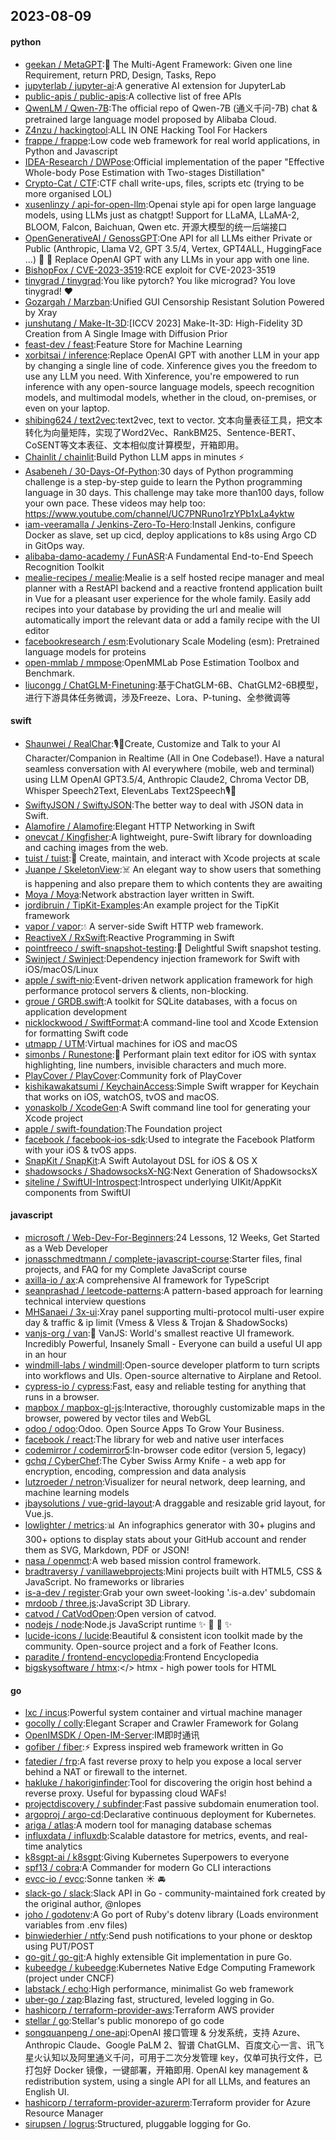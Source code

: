 ## 2023-08-09

#### python
* [geekan / MetaGPT](https://github.com/geekan/MetaGPT):🌟
The Multi-Agent Framework: Given one line Requirement, return PRD, Design, Tasks, Repo
* [jupyterlab / jupyter-ai](https://github.com/jupyterlab/jupyter-ai):A generative AI extension for JupyterLab
* [public-apis / public-apis](https://github.com/public-apis/public-apis):A collective list of free APIs
* [QwenLM / Qwen-7B](https://github.com/QwenLM/Qwen-7B):The official repo of Qwen-7B (通义千问-7B) chat & pretrained large language model proposed by Alibaba Cloud.
* [Z4nzu / hackingtool](https://github.com/Z4nzu/hackingtool):ALL IN ONE Hacking Tool For Hackers
* [frappe / frappe](https://github.com/frappe/frappe):Low code web framework for real world applications, in Python and Javascript
* [IDEA-Research / DWPose](https://github.com/IDEA-Research/DWPose):Official implementation of the paper "Effective Whole-body Pose Estimation with Two-stages Distillation"
* [Crypto-Cat / CTF](https://github.com/Crypto-Cat/CTF):CTF chall write-ups, files, scripts etc (trying to be more organised LOL)
* [xusenlinzy / api-for-open-llm](https://github.com/xusenlinzy/api-for-open-llm):Openai style api for open large language models, using LLMs just as chatgpt! Support for LLaMA, LLaMA-2, BLOOM, Falcon, Baichuan, Qwen etc. 开源大模型的统一后端接口
* [OpenGenerativeAI / GenossGPT](https://github.com/OpenGenerativeAI/GenossGPT):One API for all LLMs either Private or Public (Anthropic, Llama V2, GPT 3.5/4, Vertex, GPT4ALL, HuggingFace ...)
🌈
🐂
Replace OpenAI GPT with any LLMs in your app with one line.
* [BishopFox / CVE-2023-3519](https://github.com/BishopFox/CVE-2023-3519):RCE exploit for CVE-2023-3519
* [tinygrad / tinygrad](https://github.com/tinygrad/tinygrad):You like pytorch? You like micrograd? You love tinygrad!
❤️
* [Gozargah / Marzban](https://github.com/Gozargah/Marzban):Unified GUI Censorship Resistant Solution Powered by Xray
* [junshutang / Make-It-3D](https://github.com/junshutang/Make-It-3D):[ICCV 2023] Make-It-3D: High-Fidelity 3D Creation from A Single Image with Diffusion Prior
* [feast-dev / feast](https://github.com/feast-dev/feast):Feature Store for Machine Learning
* [xorbitsai / inference](https://github.com/xorbitsai/inference):Replace OpenAI GPT with another LLM in your app by changing a single line of code. Xinference gives you the freedom to use any LLM you need. With Xinference, you're empowered to run inference with any open-source language models, speech recognition models, and multimodal models, whether in the cloud, on-premises, or even on your laptop.
* [shibing624 / text2vec](https://github.com/shibing624/text2vec):text2vec, text to vector. 文本向量表征工具，把文本转化为向量矩阵，实现了Word2Vec、RankBM25、Sentence-BERT、CoSENT等文本表征、文本相似度计算模型，开箱即用。
* [Chainlit / chainlit](https://github.com/Chainlit/chainlit):Build Python LLM apps in minutes
⚡️
* [Asabeneh / 30-Days-Of-Python](https://github.com/Asabeneh/30-Days-Of-Python):30 days of Python programming challenge is a step-by-step guide to learn the Python programming language in 30 days. This challenge may take more than100 days, follow your own pace. These videos may help too: https://www.youtube.com/channel/UC7PNRuno1rzYPb1xLa4yktw
* [iam-veeramalla / Jenkins-Zero-To-Hero](https://github.com/iam-veeramalla/Jenkins-Zero-To-Hero):Install Jenkins, configure Docker as slave, set up cicd, deploy applications to k8s using Argo CD in GitOps way.
* [alibaba-damo-academy / FunASR](https://github.com/alibaba-damo-academy/FunASR):A Fundamental End-to-End Speech Recognition Toolkit
* [mealie-recipes / mealie](https://github.com/mealie-recipes/mealie):Mealie is a self hosted recipe manager and meal planner with a RestAPI backend and a reactive frontend application built in Vue for a pleasant user experience for the whole family. Easily add recipes into your database by providing the url and mealie will automatically import the relevant data or add a family recipe with the UI editor
* [facebookresearch / esm](https://github.com/facebookresearch/esm):Evolutionary Scale Modeling (esm): Pretrained language models for proteins
* [open-mmlab / mmpose](https://github.com/open-mmlab/mmpose):OpenMMLab Pose Estimation Toolbox and Benchmark.
* [liucongg / ChatGLM-Finetuning](https://github.com/liucongg/ChatGLM-Finetuning):基于ChatGLM-6B、ChatGLM2-6B模型，进行下游具体任务微调，涉及Freeze、Lora、P-tuning、全参微调等

#### swift
* [Shaunwei / RealChar](https://github.com/Shaunwei/RealChar):🎙️🤖Create, Customize and Talk to your AI Character/Companion in Realtime (All in One Codebase!). Have a natural seamless conversation with AI everywhere (mobile, web and terminal) using LLM OpenAI GPT3.5/4, Anthropic Claude2, Chroma Vector DB, Whisper Speech2Text, ElevenLabs Text2Speech🎙️🤖
* [SwiftyJSON / SwiftyJSON](https://github.com/SwiftyJSON/SwiftyJSON):The better way to deal with JSON data in Swift.
* [Alamofire / Alamofire](https://github.com/Alamofire/Alamofire):Elegant HTTP Networking in Swift
* [onevcat / Kingfisher](https://github.com/onevcat/Kingfisher):A lightweight, pure-Swift library for downloading and caching images from the web.
* [tuist / tuist](https://github.com/tuist/tuist):🚀
Create, maintain, and interact with Xcode projects at scale
* [Juanpe / SkeletonView](https://github.com/Juanpe/SkeletonView):☠️
An elegant way to show users that something is happening and also prepare them to which contents they are awaiting
* [Moya / Moya](https://github.com/Moya/Moya):Network abstraction layer written in Swift.
* [jordibruin / TipKit-Examples](https://github.com/jordibruin/TipKit-Examples):An example project for the TipKit framework
* [vapor / vapor](https://github.com/vapor/vapor):💧 A server-side Swift HTTP web framework.
* [ReactiveX / RxSwift](https://github.com/ReactiveX/RxSwift):Reactive Programming in Swift
* [pointfreeco / swift-snapshot-testing](https://github.com/pointfreeco/swift-snapshot-testing):📸
Delightful Swift snapshot testing.
* [Swinject / Swinject](https://github.com/Swinject/Swinject):Dependency injection framework for Swift with iOS/macOS/Linux
* [apple / swift-nio](https://github.com/apple/swift-nio):Event-driven network application framework for high performance protocol servers & clients, non-blocking.
* [groue / GRDB.swift](https://github.com/groue/GRDB.swift):A toolkit for SQLite databases, with a focus on application development
* [nicklockwood / SwiftFormat](https://github.com/nicklockwood/SwiftFormat):A command-line tool and Xcode Extension for formatting Swift code
* [utmapp / UTM](https://github.com/utmapp/UTM):Virtual machines for iOS and macOS
* [simonbs / Runestone](https://github.com/simonbs/Runestone):📝
Performant plain text editor for iOS with syntax highlighting, line numbers, invisible characters and much more.
* [PlayCover / PlayCover](https://github.com/PlayCover/PlayCover):Community fork of PlayCover
* [kishikawakatsumi / KeychainAccess](https://github.com/kishikawakatsumi/KeychainAccess):Simple Swift wrapper for Keychain that works on iOS, watchOS, tvOS and macOS.
* [yonaskolb / XcodeGen](https://github.com/yonaskolb/XcodeGen):A Swift command line tool for generating your Xcode project
* [apple / swift-foundation](https://github.com/apple/swift-foundation):The Foundation project
* [facebook / facebook-ios-sdk](https://github.com/facebook/facebook-ios-sdk):Used to integrate the Facebook Platform with your iOS & tvOS apps.
* [SnapKit / SnapKit](https://github.com/SnapKit/SnapKit):A Swift Autolayout DSL for iOS & OS X
* [shadowsocks / ShadowsocksX-NG](https://github.com/shadowsocks/ShadowsocksX-NG):Next Generation of ShadowsocksX
* [siteline / SwiftUI-Introspect](https://github.com/siteline/SwiftUI-Introspect):Introspect underlying UIKit/AppKit components from SwiftUI

#### javascript
* [microsoft / Web-Dev-For-Beginners](https://github.com/microsoft/Web-Dev-For-Beginners):24 Lessons, 12 Weeks, Get Started as a Web Developer
* [jonasschmedtmann / complete-javascript-course](https://github.com/jonasschmedtmann/complete-javascript-course):Starter files, final projects, and FAQ for my Complete JavaScript course
* [axilla-io / ax](https://github.com/axilla-io/ax):A comprehensive AI framework for TypeScript
* [seanprashad / leetcode-patterns](https://github.com/seanprashad/leetcode-patterns):A pattern-based approach for learning technical interview questions
* [MHSanaei / 3x-ui](https://github.com/MHSanaei/3x-ui):Xray panel supporting multi-protocol multi-user expire day & traffic & ip limit (Vmess & Vless & Trojan & ShadowSocks)
* [vanjs-org / van](https://github.com/vanjs-org/van):🍦
VanJS: World's smallest reactive UI framework. Incredibly Powerful, Insanely Small - Everyone can build a useful UI app in an hour
* [windmill-labs / windmill](https://github.com/windmill-labs/windmill):Open-source developer platform to turn scripts into workflows and UIs. Open-source alternative to Airplane and Retool.
* [cypress-io / cypress](https://github.com/cypress-io/cypress):Fast, easy and reliable testing for anything that runs in a browser.
* [mapbox / mapbox-gl-js](https://github.com/mapbox/mapbox-gl-js):Interactive, thoroughly customizable maps in the browser, powered by vector tiles and WebGL
* [odoo / odoo](https://github.com/odoo/odoo):Odoo. Open Source Apps To Grow Your Business.
* [facebook / react](https://github.com/facebook/react):The library for web and native user interfaces
* [codemirror / codemirror5](https://github.com/codemirror/codemirror5):In-browser code editor (version 5, legacy)
* [gchq / CyberChef](https://github.com/gchq/CyberChef):The Cyber Swiss Army Knife - a web app for encryption, encoding, compression and data analysis
* [lutzroeder / netron](https://github.com/lutzroeder/netron):Visualizer for neural network, deep learning, and machine learning models
* [jbaysolutions / vue-grid-layout](https://github.com/jbaysolutions/vue-grid-layout):A draggable and resizable grid layout, for Vue.js.
* [lowlighter / metrics](https://github.com/lowlighter/metrics):📊
An infographics generator with 30+ plugins and 300+ options to display stats about your GitHub account and render them as SVG, Markdown, PDF or JSON!
* [nasa / openmct](https://github.com/nasa/openmct):A web based mission control framework.
* [bradtraversy / vanillawebprojects](https://github.com/bradtraversy/vanillawebprojects):Mini projects built with HTML5, CSS & JavaScript. No frameworks or libraries
* [is-a-dev / register](https://github.com/is-a-dev/register):Grab your own sweet-looking '.is-a.dev' subdomain
* [mrdoob / three.js](https://github.com/mrdoob/three.js):JavaScript 3D Library.
* [catvod / CatVodOpen](https://github.com/catvod/CatVodOpen):Open version of catvod.
* [nodejs / node](https://github.com/nodejs/node):Node.js JavaScript runtime
✨
🐢
🚀
✨
* [lucide-icons / lucide](https://github.com/lucide-icons/lucide):Beautiful & consistent icon toolkit made by the community. Open-source project and a fork of Feather Icons.
* [paradite / frontend-encyclopedia](https://github.com/paradite/frontend-encyclopedia):Frontend Encyclopedia
* [bigskysoftware / htmx](https://github.com/bigskysoftware/htmx):</> htmx - high power tools for HTML

#### go
* [lxc / incus](https://github.com/lxc/incus):Powerful system container and virtual machine manager
* [gocolly / colly](https://github.com/gocolly/colly):Elegant Scraper and Crawler Framework for Golang
* [OpenIMSDK / Open-IM-Server](https://github.com/OpenIMSDK/Open-IM-Server):IM即时通讯
* [gofiber / fiber](https://github.com/gofiber/fiber):⚡️
Express inspired web framework written in Go
* [fatedier / frp](https://github.com/fatedier/frp):A fast reverse proxy to help you expose a local server behind a NAT or firewall to the internet.
* [hakluke / hakoriginfinder](https://github.com/hakluke/hakoriginfinder):Tool for discovering the origin host behind a reverse proxy. Useful for bypassing cloud WAFs!
* [projectdiscovery / subfinder](https://github.com/projectdiscovery/subfinder):Fast passive subdomain enumeration tool.
* [argoproj / argo-cd](https://github.com/argoproj/argo-cd):Declarative continuous deployment for Kubernetes.
* [ariga / atlas](https://github.com/ariga/atlas):A modern tool for managing database schemas
* [influxdata / influxdb](https://github.com/influxdata/influxdb):Scalable datastore for metrics, events, and real-time analytics
* [k8sgpt-ai / k8sgpt](https://github.com/k8sgpt-ai/k8sgpt):Giving Kubernetes Superpowers to everyone
* [spf13 / cobra](https://github.com/spf13/cobra):A Commander for modern Go CLI interactions
* [evcc-io / evcc](https://github.com/evcc-io/evcc):Sonne tanken
☀️
🚘
* [slack-go / slack](https://github.com/slack-go/slack):Slack API in Go - community-maintained fork created by the original author, @nlopes
* [joho / godotenv](https://github.com/joho/godotenv):A Go port of Ruby's dotenv library (Loads environment variables from .env files)
* [binwiederhier / ntfy](https://github.com/binwiederhier/ntfy):Send push notifications to your phone or desktop using PUT/POST
* [go-git / go-git](https://github.com/go-git/go-git):A highly extensible Git implementation in pure Go.
* [kubeedge / kubeedge](https://github.com/kubeedge/kubeedge):Kubernetes Native Edge Computing Framework (project under CNCF)
* [labstack / echo](https://github.com/labstack/echo):High performance, minimalist Go web framework
* [uber-go / zap](https://github.com/uber-go/zap):Blazing fast, structured, leveled logging in Go.
* [hashicorp / terraform-provider-aws](https://github.com/hashicorp/terraform-provider-aws):Terraform AWS provider
* [stellar / go](https://github.com/stellar/go):Stellar's public monorepo of go code
* [songquanpeng / one-api](https://github.com/songquanpeng/one-api):OpenAI 接口管理 & 分发系统，支持 Azure、Anthropic Claude、Google PaLM 2、智谱 ChatGLM、百度文心一言、讯飞星火认知以及阿里通义千问，可用于二次分发管理 key，仅单可执行文件，已打包好 Docker 镜像，一键部署，开箱即用. OpenAI key management & redistribution system, using a single API for all LLMs, and features an English UI.
* [hashicorp / terraform-provider-azurerm](https://github.com/hashicorp/terraform-provider-azurerm):Terraform provider for Azure Resource Manager
* [sirupsen / logrus](https://github.com/sirupsen/logrus):Structured, pluggable logging for Go.
